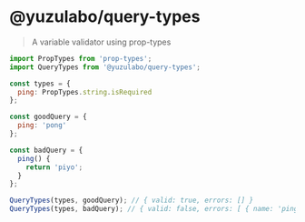 # @yuzulabo/query-types

> A variable validator using prop-types

```javascript
import PropTypes from 'prop-types';
import QueryTypes from '@yuzulabo/query-types';

const types = {
  ping: PropTypes.string.isRequired
};

const goodQuery = {
  ping: 'pong'
};

const badQuery = {
  ping() {
    return 'piyo';
  }
};

QueryTypes(types, goodQuery); // { valid: true, errors: [] }
QueryTypes(types, badQuery); // { valid: false, errors: [ { name: 'ping', message: 'Invalid null `ping`...' } ] }
```
